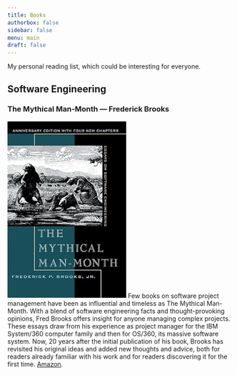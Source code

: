 ```yaml
---
title: Books
authorbox: false
sidebar: false
menu: main
draft: false
---
```


My personal reading list, which could be interesting for everyone.

## Software Engineering

### The Mythical Man-Month — Frederick Brooks

![image-20240513085414147](assets/image-20240513085414147.png#floatleft)
Few books on software project management have been as influential and timeless as The Mythical Man-Month. With a blend of software engineering facts and thought-provoking opinions, Fred Brooks offers insight for anyone managing complex projects. These essays draw from his experience as project manager for the IBM System/360 computer family and then for OS/360, its massive software system. Now, 20 years after the initial publication of his book, Brooks has revisited his original ideas and added new thoughts and advice, both for readers already familiar with his work and for readers discovering it for the first time. [Amazon](https://www.amazon.com/dp/0201835959).

